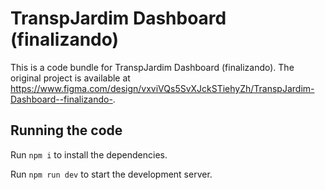 
  # TranspJardim Dashboard (finalizando)

  This is a code bundle for TranspJardim Dashboard (finalizando). The original project is available at https://www.figma.com/design/vxviVQs5SvXJckSTiehyZh/TranspJardim-Dashboard--finalizando-.

  ## Running the code

  Run `npm i` to install the dependencies.

  Run `npm run dev` to start the development server.
  